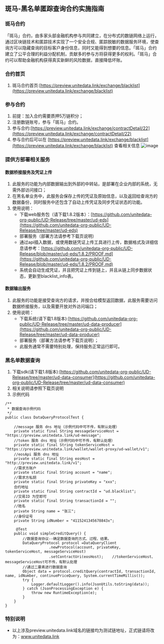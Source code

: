 ## 斑马-黑名单匿踪查询合约实施指南

### 斑马合约
  「斑马」合约，由多家头部金融机构参与共同建立，在分布式的数链网络上运行，通过区块链技术和匿踪技术实现了一个安全合规、匿踪脱敏的数据服务环境，使查询方可以隐藏查询的目标客户身份信息，同时又能得到想要的信息。「斑马」合约建立了公平合理的利益分配机制，贡献多的参与方将获得更多的权利。「斑马」合约可以帮助金融机构获得真实新鲜的风险数据，直接降低坏账。

### 合约首页
1. 斑马合约首页:[https://preview.unitedata.link/exchange/blacklist](https://preview.unitedata.link/exchange/blacklist) 

### 参与合约
1. 前提：加入合约需要质押5万链积分；
2. 注册数链账号，参与「斑马」合约。
3. 参与合约:[https://preview.unitedata.link/exchange/contractDetail/22](https://preview.unitedata.link/exchange/contractDetail/22)
4. 参与合约后可以在 [https://preview.unitedata.link/exchange/blacklist](https://preview.unitedata.link/exchange/blacklist) 查看相关信息
![image](http://git.caimi-inc.com/UniteData/manager/uploads/32962d96b72424f4f9b5185ca30fcec6/image.png)


### 提供方部署相关服务
#### 数据桥接服务及凭证上传
1. 此服务的功能为内部数据输出到外部的中转站，是部署在企业内部的系统，无需外部访问接口；
2. 在黑名单业务中，此服务会保存上传的凭证及原始信息，以及返回给查询方的数据备份，同时服务中还包含了自动上传凭证及同步凭证状态的功能。
3. 使用说明：
	* 下载web服务包（请下载1.8.2版本）：[https://github.com/unitedata-org-public/UD-Release/tree/master/ud-eds](https://github.com/unitedata-org-public/UD-Release/tree/master/ud-eds)
	* 部署服务（部署方法请参考下载页说明）
	* 通过api插入数据，或使用数链凭证上传工具进行上传，数据格式及详细信息请参考：[https://github.com/unitedata-org-public/UD-Release/blob/master/ud-eds/1.8.2/PROOF.md](https://github.com/unitedata-org-public/UD-Release/blob/master/ud-eds/1.8.2/PROOF.md)
	* 系统会自动生成凭证，并且把凭证上传到链上，并且从链上同步数据状态，更新至blacklist_info表。

#### 数据输出服务
1. 此服务的功能是接受查询方的请求，并按合给模型返回数据，此服务需要访问数据桥接服务，以及需要开放对外访问端口；
3. 使用说明：
	* 下载系统(请下载1.8版本):[https://github.com/unitedata-org-public/UD-Release/tree/master/ud-data-producer](https://github.com/unitedata-org-public/UD-Release/tree/master/ud-data-producer)
	* 部署服务（部署方法请参考下载页说明）；
	* 此服务通常不需要特别处理，保持服务正常运行即可。


### 黑名单数据查询
1. 下载sdk(请下载1.8版本):[https://github.com/unitedata-org-public/UD-Release/tree/master/ud-data-consumer](https://github.com/unitedata-org-public/UD-Release/tree/master/ud-data-consumer)
2. 相关说明请参照下载页说明
3. 示例代码

````
/**
 * 数据查询示例代码
 */
public class DataQueryProtocolTest {

	//message 服务 dns 地址（示例代码中可不传，有默认处理）
    private static final String messageServiceHost = "https://preview.unitedata.link/ud-message";
    //token 服务 dns 地址（示例代码中可不传，有默认处理）
    private static final String tokenServiceHost = "https://preview.unitedata.link/wallet/wallet-proxy/ud-wallet/v1";
    //eosApi 服务 dns 地址
    private static final String eosHost = "http://preview.unitedata.link/v1";
    //需求方账户
    private static final String account = "name";
    //需求方私钥
    private static final String privateKey = "xxx";
    合约地址
    private static final String contractId = "ud.blacklist";
    //交易ID 为空即可
    private static final String transactionId = "";
    //姓名
    private String name = "张三";
    //身份证号
    private String idNumber = "4115241345678843x";

     @Test
    public void simpleCreditQuery() {
        //数据查询协议--确定数据查询的方式、过程、结果。
        DataQueryProtocol protocol =DataQueryClient
                    .newProtocol(account, privateKey, tokenServiceHost, messageServiceHost)
                    .setContractUri(eosHost);    //tokenServiceHost、messageServiceHost可不传，有默认处理
        //通过二要素进行数据查询
        Object data = protocol.creditQuery(contractId, transactionId, name, idNumber, continuePriceQuery, System.currentTimeMillis());
        try {
            Logger.defaultLogger().info(JsonUtils.toString(data));
        } catch (JsonProcessingException e) {
            throw new RuntimeException(e);
        }
    }
}
````


### 特别说明
* 以上涉及preview.unitedata.link域名的链接均为测试链地址，正式链请将改为：www.unitedata.link
